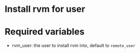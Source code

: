 # Install rvm for user

# Required variables

- rvm_user: the user to install rvm into, default to `remote_user`
